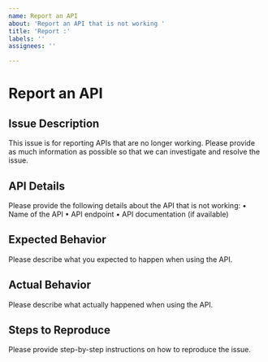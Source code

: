 ```yaml
---
name: Report an API
about: 'Report an API that is not working '
title: 'Report :'
labels: ''
assignees: ''

---
```


# Report an API
## Issue Description
This issue is for reporting APIs that are no longer working. Please provide as much information as possible so that we can investigate and resolve the issue.

## API Details
Please provide the following details about the API that is not working:
 • Name of the API
 • API endpoint
 • API documentation (if available)

## Expected Behavior
Please describe what you expected to happen when using the API.

## Actual Behavior
Please describe what actually happened when using the API.

## Steps to Reproduce
Please provide step-by-step instructions on how to reproduce the issue.
